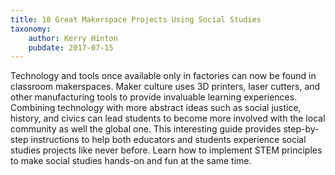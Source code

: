 ```yaml
---
title: 10 Great Makerspace Projects Using Social Studies
taxonomy:
	author: Kerry Hinton
	pubdate: 2017-07-15
---
```

Technology and tools once available only in factories can now be found in classroom makerspaces. Maker culture uses 3D printers, laser cutters, and other manufacturing tools to provide invaluable learning experiences. Combining technology with more abstract ideas such as social justice, history, and civics can lead students to become more involved with the local community as well the global one. This interesting guide provides step-by-step instructions to help both educators and students experience social studies projects like never before. Learn how to implement STEM principles to make social studies hands-on and fun at the same time.